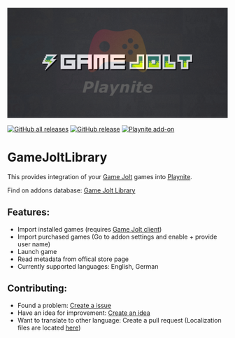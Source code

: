 [![Game Jolt in Playnite Banner](assets/GitHubPreview.png)](#)

[![GitHub all releases](https://img.shields.io/github/downloads/mrxx99/Playnite.GameJoltLibrary/total?style=for-the-badge)](#)
[![GitHub release](https://img.shields.io/github/v/release/mrxx99/Playnite.GameJoltLibrary?style=for-the-badge)](https://github.com/Mrxx99/Playnite.GameJoltLibrary/releases)
[![Playnite add-on](https://img.shields.io/badge/Playnite_add--on-GameJoltLibrary-ff5a30?style=for-the-badge)](https://playnite.link/addons.html#GameJoltLibrary_555d58fd-a000-401b-972c-9230bed81aed)

# GameJoltLibrary

This provides integration of your [Game Jolt](https://gamejolt.com/) games into [Playnite](https://playnite.link/).

Find on addons database: [Game Jolt Library](https://playnite.link/addons.html#GameJoltLibrary_555d58fd-a000-401b-972c-9230bed81aed)

## Features:
- Import installed games (requires [Game Jolt client](https://gamejolt.com/app))
- Import purchased games (Go to addon settings and enable + provide user name)
- Launch game
- Read metadata from offical store page
- Currently supported languages: English, German

## Contributing:
- Found a problem: [Create a issue](https://github.com/Mrxx99/Playnite.GameJoltLibrary/issues/new/choose)
- Have an idea for improvement: [Create an idea](https://github.com/Mrxx99/Playnite.GameJoltLibrary/discussions/new?category=ideas)
- Want to translate to other language: Create a pull request (Localization files are located [here](https://github.com/Mrxx99/Playnite.GameJoltLibrary/tree/main/src/GameJoltLibrary/Localization))
